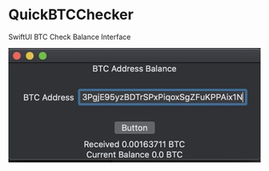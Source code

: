 # QuickBTCChecker
SwiftUI BTC Check Balance Interface

![Project](/readme_files/pic1.jpg "Project")
